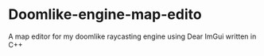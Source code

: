 # Doomlike-engine-map-edito
A map editor for my doomlike raycasting engine using Dear ImGui written in C++
